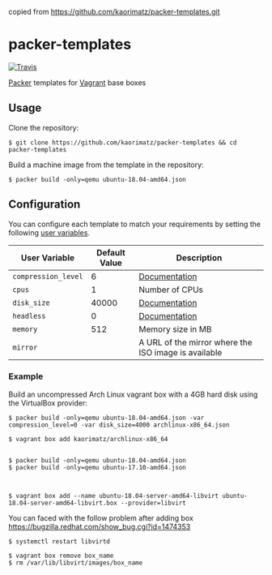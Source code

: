 copied from https://github.com/kaorimatz/packer-templates.git 

# packer-templates

[![Travis](https://img.shields.io/travis/kaorimatz/packer-templates.svg?style=flat-square)](https://travis-ci.org/kaorimatz/packer-templates)

[Packer](https://www.packer.io/) templates for [Vagrant](https://www.vagrantup.com/) base boxes

## Usage

Clone the repository:

    $ git clone https://github.com/kaorimatz/packer-templates && cd packer-templates

Build a machine image from the template in the repository:

    $ packer build -only=qemu ubuntu-18.04-amd64.json

## Configuration

You can configure each template to match your requirements by setting the following [user variables](https://packer.io/docs/templates/user-variables.html).

 User Variable       | Default Value | Description
---------------------|---------------|----------------------------------------------------------------------------------------
 `compression_level` | 6             | [Documentation](https://packer.io/docs/post-processors/vagrant.html#compression_level)
 `cpus`              | 1             | Number of CPUs
 `disk_size`         | 40000         | [Documentation](https://packer.io/docs/builders/virtualbox-iso.html#disk_size)
 `headless`          | 0             | [Documentation](https://packer.io/docs/builders/virtualbox-iso.html#headless)
 `memory`            | 512           | Memory size in MB
 `mirror`            |               | A URL of the mirror where the ISO image is available

### Example

Build an uncompressed Arch Linux vagrant box with a 4GB hard disk using the VirtualBox provider:

```console
$ packer build -only=qemu ubuntu-18.04-amd64.json -var compression_level=0 -var disk_size=4000 archlinux-x86_64.json

$ vagrant box add kaorimatz/archlinux-x86_64


$ packer build -only=qemu ubuntu-18.04-amd64.json
$ packer build -only=qemu ubuntu-17.10-amd64.json



$ vagrant box add --name ubuntu-18.04-server-amd64-libvirt ubuntu-18.04-server-amd64-libvirt.box --provider=libvirt
```

You can faced with the follow problem after adding box
https://bugzilla.redhat.com/show_bug.cgi?id=1474353

```console
$ systemctl restart libvirtd
```

```console
$ vagrant box remove box_name
$ rm /var/lib/libvirt/images/box_name
```

